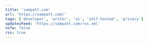```yaml
---
title: 'sampatt.com'
url: 'https://sampatt.com/'
tags: ['developer', 'writer', 'ai', 'self-hosted', 'privacy']
updatesFeed: 'https://sampatt.com/rss.xml'
nsfw: false
rss: true
---
```

